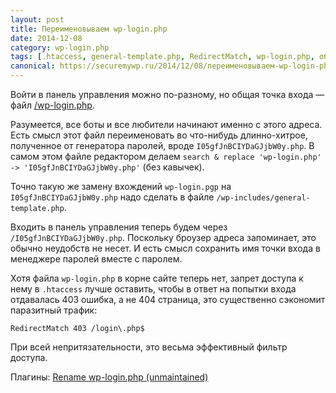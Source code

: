 ```yaml
---
layout: post
title: Переименовываем wp-login.php
date: 2014-12-08
category: wp-login.php
tags: [.htaccess, general-template.php, RedirectMatch, wp-login.php, обфускация]
canonical: https://securemywp.ru/2014/12/08/переименовываем-wp-login-php/
---
```


Войти в панель управления можно по-разному, но общая точка входа — файл [/wp-login.php](http://codex.wordpress.org/Function_Reference/wp_login_form).

Разумеется, все боты и все любители начинают именно с этого адреса. Есть смысл этот файл переименовать во что-нибудь длинно-хитрое, полученное от генератора паролей, вроде `I05gfJnBCIYDaGJjbW0y.php`. В самом этом файле редактором делаем
`search & replace 'wp-login.php' -> 'I05gfJnBCIYDaGJjbW0y.php'` (без кавычек).

Точно такую же замену вхождений `wp-login.pgp` на `I05gfJnBCIYDaGJjbW0y.php` надо сделать в файле `/wp-includes/general-template.php`.

Входить в панель управления теперь будем через `/I05gfJnBCIYDaGJjbW0y.php`. Поскольку броузер адреса запоминает, это обычно неудобств не несет. И есть смысл сохранить имя точки входа в менеджере паролей вместе с паролем.

Хотя файла `wp-login.php` в корне сайте теперь нет, запрет доступа к нему в `.htaccess` лучше оставить, чтобы в ответ на попытки входа отдавалась 403 ошибка, а не 404 страница, это существенно сэкономит паразитный трафик:

```
RedirectMatch 403 /login\.php$
```

При всей непритязательности, это весьма эффективный фильтр доступа.

Плагины:
[Rename wp-login.php (unmaintained)](https://wordpress.org/plugins/rename-wp-login/)
